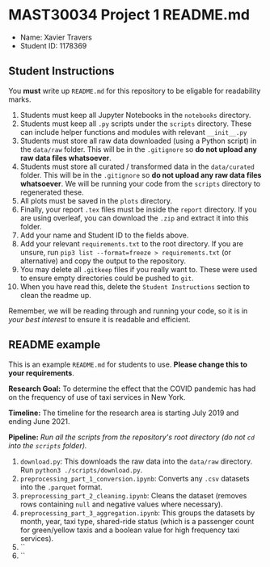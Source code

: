 # MAST30034 Project 1 README.md
- Name: Xavier Travers
- Student ID: 1178369

## Student Instructions
You **must** write up `README.md` for this repository to be eligable for readability marks.

1. Students must keep all Jupyter Notebooks in the `notebooks` directory.
2. Students must keep all `.py` scripts under the `scripts` directory. These can include helper functions and modules with relevant `__init__.py`
3. Students must store all raw data downloaded (using a Python script) in the `data/raw` folder. This will be in the `.gitignore` so **do not upload any raw data files whatsoever**.
4. Students must store all curated / transformed data in the `data/curated` folder. This will be in the `.gitignore` so **do not upload any raw data files whatsoever**. We will be running your code from the `scripts` directory to regenerated these.
5. All plots must be saved in the `plots` directory.
6. Finally, your report `.tex` files must be inside the `report` directory. If you are using overleaf, you can download the `.zip` and extract it into this folder.
7. Add your name and Student ID to the fields above.
8. Add your relevant `requirements.txt` to the root directory. If you are unsure, run `pip3 list --format=freeze > requirements.txt` (or alternative) and copy the output to the repository.
9. You may delete all `.gitkeep` files if you really want to. These were used to ensure empty directories could be pushed to `git`.
10. When you have read this, delete the `Student Instructions` section to clean the readme up.

Remember, we will be reading through and running your code, so it is in _your best interest_ to ensure it is readable and efficient.

## README example
This is an example `README.md` for students to use. **Please change this to your requirements**.

**Research Goal:** To determine the effect that the COVID pandemic has had on the frequency of use of taxi services in New York.

**Timeline:** The timeline for the research area is starting July 2019 and ending June 2021.

**Pipeline:**
*Run all the scripts from the repository's root directory (do not `cd` into the `scripts` folder).*

1. `download.py`: This downloads the raw data into the `data/raw` directory. 
Run ```python3 ./scripts/download.py```.
2. `preprocessing_part_1_conversion.ipynb`: Converts any `.csv` datasets into the `.parquet` format.
3. `preprocessing_part_2_cleaning.ipynb`: Cleans the dataset (removes rows containing `null` and negative values where necessary).
4. `preprocessing_part_3_aggregation.ipynb`: This groups the datasets by month, year, taxi type, shared-ride status (which is a passenger count for green/yellow taxis and a boolean value for high frequency taxi services).
5. ``
6. ``

<!-- 2. `preprocess.ipynb`: This notebook details all preprocessing steps and outputs it to the `data/curated` directory.
3. `analysis.ipynb`: This notebook is used to conduct analysis on the curated data.
4. `model.py` and `model_analysis.ipynb`: The script is used to run the model from CLI and the notebook is used for analysing and discussing the model. -->
